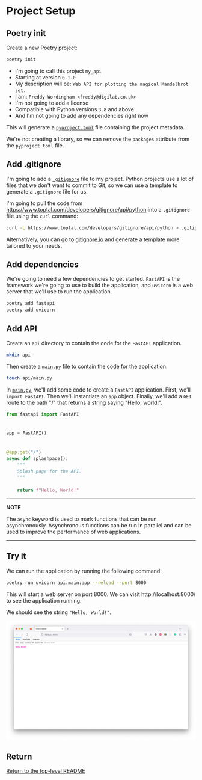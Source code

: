 # Project Setup

## Poetry init

Create a new Poetry project:

```bash
poetry init
```

-   I'm going to call this project `my_api`
-   Starting at version `0.1.0`
-   My description will be: `Web API for plotting the magical Mandelbrot set.`
-   I am: `Freddy Wordingham <freddy@digilab.co.uk>`
-   I'm not going to add a license
-   Compatible with Python versions `3.8` and above
-   And I'm not going to add any dependencies right now

This will generate a [`pyproject.toml`](./pyproject.toml) file containing the project metadata.

We're not creating a library, so we can remove the `packages` attribute from the `pyproject.toml` file.

## Add .gitignore

I'm going to add a [`.gitignore`](./.gitignore) file to my project.
Python projects use a lot of files that we don't want to commit to Git, so we can use a template to generate a `.gitignore` file for us.

I'm going to pull the code from https://www.toptal.com/developers/gitignore/api/python into a `.gitignore` file using the `curl` command:

```bash
curl -L https://www.toptal.com/developers/gitignore/api/python > .gitignore
```

Alternatively, you can go to [gitignore.io](https://gitignore.io/) and generate a template more tailored to your needs.

## Add dependencies

We're going to need a few dependencies to get started.
`FastAPI` is the framework we're going to use to build the application, and `uvicorn` is a web server that we'll use to run the application.

```bash
poetry add fastapi
poetry add uvicorn
```

## Add API

Create an `api` directory to contain the code for the `FastAPI` application.

```bash
mkdir api
```

Then create a [`main.py`](./api/main.py) file to contain the code for the application.

```bash
touch api/main.py
```

In [`main.py`](./api/main.py), we'll add some code to create a `FastAPI` application.
First, we'll `import FastAPI`.
Then we'll instantiate an `app` object.
Finally, we'll add a `GET` route to the path "/" that returns a string saying "Hello, world!".

```python
from fastapi import FastAPI


app = FastAPI()


@app.get("/")
async def splashpage():
    """
    Splash page for the API.
    """

    return f"Hello, World!"
```

---

**NOTE**

The `async` keyword is used to mark functions that can be run asynchronously.
Asynchronous functions can be run in parallel and can be used to improve the performance of web applications.

---

## Try it

We can run the application by running the following command:

```bash
poetry run uvicorn api.main:app --reload --port 8000
```

This will start a web server on port 8000.
We can visit http://localhost:8000/ to see the application running.

We should see the string `"Hello, World!"`.

![Hello, World!](./images/hello_world.png)

## Return

[Return to the top-level README](./../../README.md)
